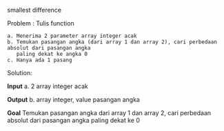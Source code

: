 smallest difference

Problem :
Tulis function

    a. Menerima 2 parameter array integer acak
    b. Temukan pasangan angka (dari array 1 dan array 2), cari perbedaan absolut dari pasangan angka
       paling dekat ke angka 0
    c. Hanya ada 1 pasang

Solution:

**Input**
a. 2 array integer acak

**Output**
b. array integer, value pasangan angka

**Goal**
Temukan pasangan angka dari array 1 dan array 2, cari perbedaan absolut dari pasangan angka paling dekat ke 0